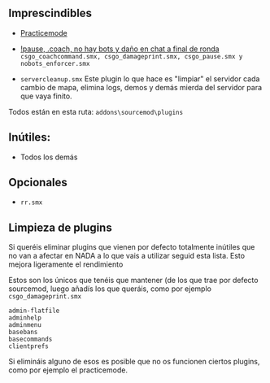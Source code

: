 ## Imprescindibles

- [Practicemode](https://github.com/splewis/csgo-practice-mode)

- [!pause, .coach, no hay bots y daño en chat a final de ronda](https://ci.splewis.net/job/sm-misc/lastSuccessfulBuild/artifact/builds/release/sm-misc-19.zip)
`csgo_coachcommand.smx, csgo_damageprint.smx, csgo_pause.smx y nobots_enforcer.smx`

- `servercleanup.smx` Este plugin lo que hace es "limpiar" el servidor cada cambio de mapa, elimina logs, demos y demás mierda del servidor para que vaya finito.

Todos están en esta ruta: `addons\sourcemod\plugins`

## Inútiles:

- Todos los demás

## Opcionales

- `rr.smx`

## Limpieza de plugins

Si queréis eliminar plugins que vienen por defecto totalmente inútiles que no van a afectar en NADA a lo que vais a utilizar seguid esta lista. Esto mejora ligeramente el rendimiento

Estos son los únicos que tenéis que mantener (de los que trae por defecto sourcemod, luego añadís los que queráis, como por ejemplo `csgo_damageprint.smx`

```
admin-flatfile
adminhelp
adminmenu
basebans
basecommands
clientprefs
```

Si elimináis alguno de esos es posible que no os funcionen ciertos plugins, como por ejemplo el practicemode.
